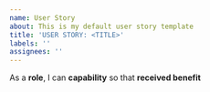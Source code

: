 ```yaml
---
name: User Story
about: This is my default user story template
title: 'USER STORY: <TITLE>'
labels: ''
assignees: ''
---
```


As a **role**, I can **capability** so that **received benefit**
